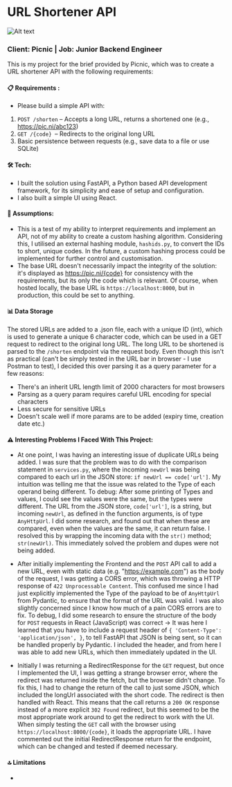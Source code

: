 # URL Shortener API

![Alt text](/picnicproj.png 'screenshot')

### Client: Picnic | Job: Junior Backend Engineer

This is my project for the brief provided by Picnic, which was to create a URL
shortener API with the following requirements:

#### 📋 Requirements :

-   Please build a simple API with:

1. `POST /shorten` – Accepts a long URL, returns a shortened one (e.g.,
   https://pic.ni/abc123)
2. `GET /{code} `– Redirects to the original long URL
3. Basic persistence between requests (e.g., save data to a file or use SQLite)

#### 🛠️ Tech:

-   I built the solution using FastAPI, a Python based API development
    framework, for its simplicity and ease of setup and configuration.
-   I also built a simple UI using React.

#### 📜 Assumptions:

-   This is a test of my ability to interpret requirements and implement an API,
    not of my ability to create a custom hashing algorithm. Considering this, I
    utilised an external hashing module, `hashids.py`, to convert the IDs to
    short, unique codes. In the future, a custom hashing process could be
    implemented for further control and customisation.
-   The base URL doesn't necessarily impact the integrity of the solution: it's
    displayed as https://pic.ni/{code} for consistency with the requirements,
    but its only the code which is relevant. Of course, when hosted locally, the
    base URL is `https://localhost:8000`, but in production, this could be set
    to anything.

#### 📊 Data Storage

The stored URLs are added to a .json file, each with a unique ID (int), which is
used to generate a unique 6 character code, which can be used in a GET request
to redirect to the original long URL. The long URL to be shortened is parsed to
the `/shorten` endpoint via the request body. Even though this isn't as
practical (can't be simply tested in the URL bar in browser - I use Postman to
test), I decided this over parsing it as a query parameter for a few reasons:

-   There's an inherit URL length limit of 2000 characters for most browsers
-   Parsing as a query param requires careful URL encoding for special
    characters
-   Less secure for sensitive URLs
-   Doesn't scale well if more params are to be added (expiry time, creation
    date etc.)

#### ⚠️ Interesting Problems I Faced With This Project:

-   At one point, I was having an interesting issue of duplicate URLs being
    added. I was sure that the problem was to do with the comparison statement
    in `services.py`, where the incoming `newUrl` was being compared to each url
    in the JSON store: `if newUrl == code['url']`. My intuition was telling me
    that the issue was related to the Type of each operand being different. To
    debug: After some printing of Types and values, I could see the values were
    the same, but the types were different. The URL from the JSON store,
    `code['url']`, is a string, but incoming `newUrl`, as defined in the
    function arguments, is of type `AnyHttpUrl`. I did some research, and found
    out that when these are compared, even when the values are the same, it can
    return false. I resolved this by wrapping the incoming data with the `str()`
    method; `str(newUrl)`. This immediately solved the problem and dupes were
    not being added.

-   After initially implementing the Frontend and the `POST` API call to add a
    new URL, even with static data (e.g. "https://example.com") as the body of
    the request, I was getting a CORS error, which was throwing a HTTP response
    of `422 Unprocessable Content`. This confused me since I had just explicitly
    implemented the Type of the payload to be of `AnyHttpUrl` from Pydantic, to
    ensure that the format of the URL was valid. I was also slightly concerned
    since I know how much of a pain CORS errors are to fix. To debug, I did some
    research to ensure the structure of the body for `POST` requests in React
    (JavaScript) was correct → It was here I learned that you have to include a
    request header of `{ 'Content-Type': 'application/json', }`, to tell FastAPI
    that JSON is being sent, so it can be handled properly by Pydantic. I
    included the header, and from here I was able to add new URLs, which then
    immediately updated in the UI.

-   Initially I was returning a RedirectResponse for the `GET` request, but once
    I implemented the UI, I was getting a strange browser error, where the
    redirect was returned inside the fetch, but the browser didn't change. To
    fix this, I had to change the return of the call to just some JSON, which
    included the longUrl associated with the short code. The redirect is then
    handled with React. This means that the call returns a `200 OK` response
    instead of a more explicit `302 Found` redirect, but this seemed to be the
    most appropriate work around to get the redirect to work with the UI. When
    simply testing the `GET` call with the browser using
    `https://localhost:8000/{code}`, it loads the appropriate URL. I have
    commented out the initial RedirectResponse return for the endpoint, which
    can be changed and tested if deemed necessary.

#### 🔝 Limitations

-
